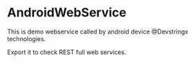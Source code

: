 # AndroidWebService
This is demo webservice called by android device @Devstringx technologies.

Export it to check REST full web services. 
